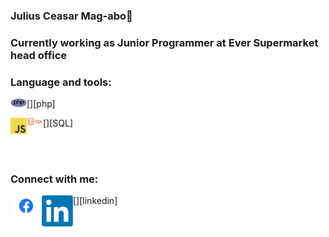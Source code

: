 ### Julius Ceasar Mag-abo👋

### Currently working as Junior Programmer at Ever Supermarket head office

### Language and tools:
<!-- PHP -->
[<img align="left" alt="PHP" width="26px" src="https://github.com/Jocco26/jocco26/blob/main/imgs/php-logo.png?raw=true" />][php]

<!--  JS logo -->
[<img align="left" alt="JavaScript" width="26px" src="https://raw.githubusercontent.com/github/explore/80688e429a7d4ef2fca1e82350fe8e3517d3494d/topics/javascript/javascript.png" />][javascript]

<!--  SQL logo-->
[<img align="left" alt="SQL" width="26px" src="https://github.com/Jocco26/jocco26/blob/main/imgs/sql.png?raw=true" />][SQL]


<br />
<br />

### Connect with me:

[<img align="left"  width="50px" src="https://raw.githubusercontent.com/Jocco26/jocco26/456e82d6a62a96c4e8e2e65cfee48550643c2748/imgs/fbicon.svg" />][facebook]

[<img align="left"  width="50px" src="https://raw.githubusercontent.com/Jocco26/jocco26/456e82d6a62a96c4e8e2e65cfee48550643c2748/imgs/linkedin.png" />][linkedin]



[facebook]: https://www.facebook.com/juliusceasar.magabo
[html5]: https://www.w3.org/Style/CSS/Overview.en.html
[css]: https://www.w3.org/Style/CSS/Overview.en.html
[javascript]: https://www.javascript.com
[vue]: https://vuejs.org
[laravel]: https://laravel.com
[mysql]: https://www.mysql.com
